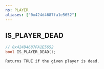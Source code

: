 ```yaml
---
ns: PLAYER
aliases: ["0x424d4687fa1e5652"]
---
```

## IS_PLAYER_DEAD

```c
// 0x424D4687FA1E5652
bool IS_PLAYER_DEAD();
```

```
Returns TRUE if the given player is dead.
```
